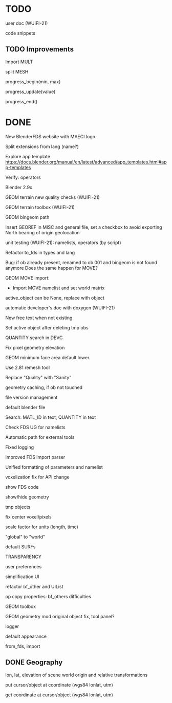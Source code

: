 # TODO

user doc (WUIFI-21)

code snippets

## TODO Improvements


Import MULT

split MESH

progress_begin(min, max)

progress_update(value)

progress_end()

# DONE

New BlenderFDS website with MAECI logo

Split extensions from lang (name?)

Explore app template
https://docs.blender.org/manual/en/latest/advanced/app_templates.html#app-templates


Verify: operators

Blender 2.9x

GEOM terrain new quality checks (WUIFI-21)

GEOM terrain toolbox (WUIFI-21)

GEOM bingeom path

Insert GEOREF in MISC and general file, set a checkbox to avoid exporting
North bearing of origin geolocation

unit testing (WUIFI-21): namelists, operators (by script)


Refactor to_fds in types and lang


Bug: if ob already present, renamed to ob.001 and bingeom is not found anymore
Does the same happen for MOVE?


GEOM MOVE import:
- Import MOVE namelist and set world matrix

active_object can be None, replace with object

automatic developer's doc with doxygen (WUIFI-21)

New free text when not existing

Set active object after deleting tmp obs

QUANTITY search in DEVC

Fix pixel geometry elevation

GEOM minimum face area default lower

Use 2.81 remesh tool

Replace "Quality" with "Sanity"

geometry caching, if ob not touched

file version management

default blender file

Search: MATL_ID in text, QUANTITY in text

Check FDS UG for namelists

Automatic path for external tools

Fixed logging

Improved FDS import parser

Unified formatting of parameters and namelist

voxelization fix for API change

show FDS code

show/hide geometry

tmp objects

fix center voxel/pixels

scale factor for units (length, time)

"global" to "world"

default SURFs

TRANSPARENCY

user preferences

simplification UI

refactor bf_other and UIList

op copy properties: bf_others difficulties

GEOM toolbox

GEOM geometry mod original object fix, tool panel?

logger

default appearance

from_fds, import

## DONE Geography

lon, lat, elevation of scene world origin and relative transformations

put cursor/object at coordinate (wgs84 lonlat, utm)

get coordinate at cursor/object (wgs84 lonlat, utm)
